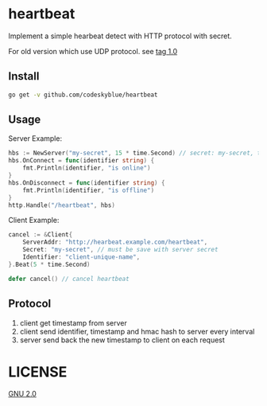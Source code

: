 # heartbeat
Implement a simple hearbeat detect with HTTP protocol with secret.

For old version which use UDP protocol. see [tag 1.0](#TODO)

## Install
```bash
go get -v github.com/codeskyblue/heartbeat
```

## Usage
Server Example:

```go
hbs := NewServer("my-secret", 15 * time.Second) // secret: my-secret, timeout: 15s
hbs.OnConnect = func(identifier string) {
	fmt.Println(identifier, "is online")
}
hbs.OnDisconnect = func(identifier string) {
	fmt.Println(identifier, "is offline")
}
http.Handle("/heartbeat", hbs)
```

Client Example:

```go
cancel := &Client{
	ServerAddr: "http://hearbeat.example.com/heartbeat",
	Secret: "my-secret", // must be save with server secret
	Identifier: "client-unique-name",
}.Beat(5 * time.Second)

defer cancel() // cancel heartbeat
```

## Protocol
1. client get timestamp from server
2. client send identifier, timestamp and hmac hash to server every interval
3. server send back the new timestamp to client on each request

# LICENSE
[GNU 2.0](LICENSE)